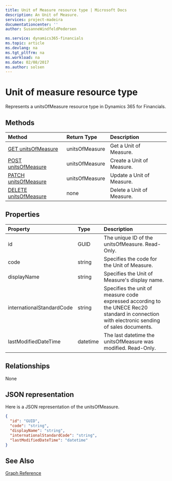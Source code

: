 ```yaml
---
title: Unit of Measure resource type | Microsoft Docs
description: An Unit of Measure.
services: project-madeira
documentationcenter: ''
author: SusanneWindfeldPedersen

ms.service: dynamics365-financials
ms.topic: article
ms.devlang: na
ms.tgt_pltfrm: na
ms.workload: na
ms.date: 02/08/2017
ms.author: solsen
---
```


# Unit of measure resource type
Represents a unitsOfMeasure resource type in Dynamics 365 for Financials.

## Methods

| Method       | Return Type  |Description|
|:---------------|:--------|:----------|
|[GET unitsOfMeasure](../api/dynamics_get_unitsofmeasure.md)|unitsOfMeasure|Get a Unit of Measure.|
|[POST unitsOfMeasure](../api/dynamics_create_unitsofmeasure.md)|unitsOfMeasure|Create a Unit of Measure.|
|[PATCH unitsOfMeasure](../api/dynamics_update_unitsofmeasure.md)|unitsOfMeasure|Update a Unit of Measure.|
|[DELETE unitsOfMeasure](../api/dynamics_delete_unitsofmeasure.md)|none|Delete a Unit of Measure.|

## Properties
| Property	   | Type	|Description|
|:---------------|:--------|:----------|
|id|GUID|The unique ID of the unitsOfMeasure. Read-Only.|
|code|string|Specifies the code for the Unit of Measure.|
|displayName|string|Specifies the Unit of Measure's display name.|
|internationalStandardCode|string|Specifies the unit of measure code expressed according to the UNECE Rec20 standard in connection with electronic sending of sales documents.|
|lastModifiedDateTime|datetime|The last datetime the unitsOfMeasure was modified. Read-Only.|  


## Relationships
None

## JSON representation

Here is a JSON representation of the unitsOfMeasure.

```json
{
  "id": "GUID",
  "code": "string",
  "displayName": "string",
  "internationalStandardCode": "string",
  "lastModifiedDateTime": "datetime"
}

```

## See Also
[Graph Reference](../api/dynamics_graph_reference.md)  
